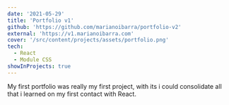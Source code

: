 ```yaml
---
date: '2021-05-29'
title: 'Portfolio v1'
github: 'https://github.com/marianoibarra/portfolio-v2'
external: 'https://v1.marianoibarra.com'
cover: '/src/content/projects/assets/portfolio.png'
tech:
  - React
  - Module CSS
showInProjects: true
---
```


My first portfolio was really my first project, with its i could consolidate all that i learned on my first contact with React.